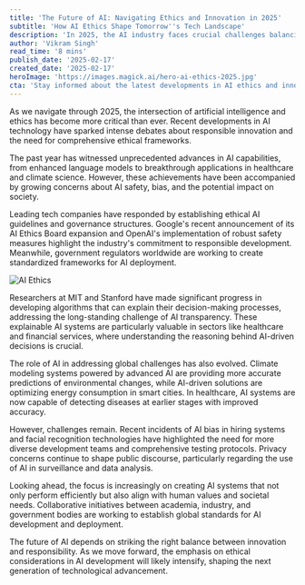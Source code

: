 ```yaml
---
title: 'The Future of AI: Navigating Ethics and Innovation in 2025'
subtitle: 'How AI Ethics Shape Tomorrow''s Tech Landscape'
description: 'In 2025, the AI industry faces crucial challenges balancing rapid technological advancement with ethical considerations. Leading tech companies and researchers are implementing new frameworks for responsible AI development, while addressing concerns about transparency, bias, and privacy.'
author: 'Vikram Singh'
read_time: '8 mins'
publish_date: '2025-02-17'
created_date: '2025-02-17'
heroImage: 'https://images.magick.ai/hero-ai-ethics-2025.jpg'
cta: 'Stay informed about the latest developments in AI ethics and innovation. Follow us on LinkedIn for expert insights and in-depth analysis of the evolving technology landscape.'
---
```


As we navigate through 2025, the intersection of artificial intelligence and ethics has become more critical than ever. Recent developments in AI technology have sparked intense debates about responsible innovation and the need for comprehensive ethical frameworks.

The past year has witnessed unprecedented advances in AI capabilities, from enhanced language models to breakthrough applications in healthcare and climate science. However, these achievements have been accompanied by growing concerns about AI safety, bias, and the potential impact on society.

Leading tech companies have responded by establishing ethical AI guidelines and governance structures. Google's recent announcement of its AI Ethics Board expansion and OpenAI's implementation of robust safety measures highlight the industry's commitment to responsible development. Meanwhile, government regulators worldwide are working to create standardized frameworks for AI deployment.

![AI Ethics](https://i.magick.ai/PIXE/1738406181100_magick_img.webp)

Researchers at MIT and Stanford have made significant progress in developing algorithms that can explain their decision-making processes, addressing the long-standing challenge of AI transparency. These explainable AI systems are particularly valuable in sectors like healthcare and financial services, where understanding the reasoning behind AI-driven decisions is crucial.

The role of AI in addressing global challenges has also evolved. Climate modeling systems powered by advanced AI are providing more accurate predictions of environmental changes, while AI-driven solutions are optimizing energy consumption in smart cities. In healthcare, AI systems are now capable of detecting diseases at earlier stages with improved accuracy.

However, challenges remain. Recent incidents of AI bias in hiring systems and facial recognition technologies have highlighted the need for more diverse development teams and comprehensive testing protocols. Privacy concerns continue to shape public discourse, particularly regarding the use of AI in surveillance and data analysis.

Looking ahead, the focus is increasingly on creating AI systems that not only perform efficiently but also align with human values and societal needs. Collaborative initiatives between academia, industry, and government bodies are working to establish global standards for AI development and deployment.

The future of AI depends on striking the right balance between innovation and responsibility. As we move forward, the emphasis on ethical considerations in AI development will likely intensify, shaping the next generation of technological advancement.